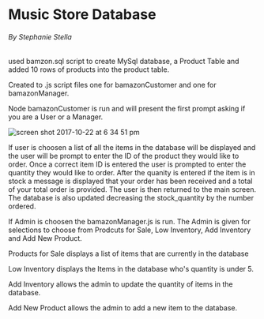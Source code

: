 # Music Store Database
###### By Stephanie Stella

used bamzon.sql script to create MySql database, a Product Table and added 10 rows of products into the product table.

Created to .js script files one for bamazonCustomer and one for bamazonManager.

Node bamazonCustomer is run and will present the first prompt asking if you are a User or a Manager.

![screen shot 2017-10-22 at 6 34 51 pm](https://user-images.githubusercontent.com/30575480/31894746-e5077afa-b7d4-11e7-89aa-25a579f80398.png)


If user is choosen a list of all the items in the database will be displayed and the user will be prompt to enter the ID of the product they would like to order. Once a correct item ID is entered the user is prompted to enter the quantity they would like to order.  After the quanity is entered if the item is in stock a message is displayed that your order has been received and a total of your total order is provided.  The user is then returned to the main screen.  The database is also updated decreasing the stock_quantity by the number ordered.


If Admin is choosen the bamazonManager.js is run.  The Admin is given for selections to choose from Prodcuts for Sale, Low Inventory, Add Inventory and Add New Product.

Products for Sale displays a list of items that are currently in the database

Low Inventory displays the Items in the database who's quantity is under 5.

Add Inventory allows the admin to update the quantity of items in the database.

Add New Product allows the admin to add a new item to the database.
